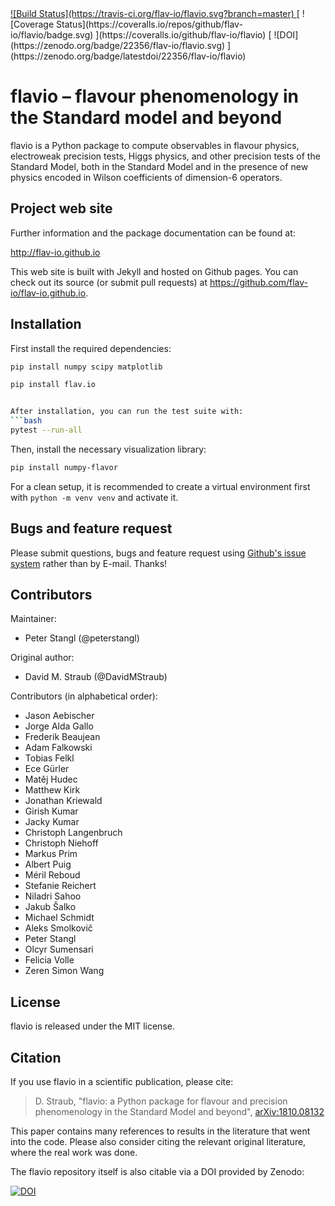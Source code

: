<a href="https://travis-ci.org/flav-io/flavio">
![Build Status](https://travis-ci.org/flav-io/flavio.svg?branch=master)
</a> [
![Coverage Status](https://coveralls.io/repos/github/flav-io/flavio/badge.svg)
](https://coveralls.io/github/flav-io/flavio) [
![DOI](https://zenodo.org/badge/22356/flav-io/flavio.svg)
](https://zenodo.org/badge/latestdoi/22356/flav-io/flavio)




# flavio – flavour phenomenology in the Standard model and beyond

flavio is a Python package to compute observables in flavour physics, electroweak precision tests, Higgs physics,
and other precision tests of the Standard Model, both in
the Standard Model and in the presence of new physics encoded in Wilson
coefficients of dimension-6 operators.



## Project web site

Further information and the package documentation can be found at:

http://flav-io.github.io

This web site is built with Jekyll and hosted on Github pages. You can check
out its source (or submit pull requests) at https://github.com/flav-io/flav-io.github.io.

## Installation

First install the required dependencies:

```bash
pip install numpy scipy matplotlib

```






```bash
pip install flav.io


After installation, you can run the test suite with:
```bash
pytest --run-all

```
Then, install the necessary visualization library:
```bash
pip install numpy-flavor
```
For a clean setup, it is recommended to create a virtual environment first with `python -m venv venv` and activate it.






## Bugs and feature request

Please submit questions, bugs and feature request using
[Github's issue system](https://github.com/flav-io/flavio/issues) rather than
by E-mail. Thanks!




## Contributors

Maintainer:

- Peter Stangl (@peterstangl)

Original author:

- David M. Straub (@DavidMStraub)

Contributors (in alphabetical order):

- Jason Aebischer
- Jorge Alda Gallo
- Frederik Beaujean
- Adam Falkowski
- Tobias Felkl
- Ece Gürler
- Matěj Hudec
- Matthew Kirk
- Jonathan Kriewald
- Girish Kumar
- Jacky Kumar
- Christoph Langenbruch
- Christoph Niehoff
- Markus Prim
- Albert Puig
- Méril Reboud
- Stefanie Reichert
- Niladri Sahoo
- Jakub Šalko
- Michael Schmidt
- Aleks Smolkovič
- Peter Stangl
- Olcyr Sumensari
- Felicia Volle
- Zeren Simon Wang

## License

flavio is released under the MIT license.

## Citation

If you use flavio in a scientific publication, please cite:

> D. Straub, "flavio: a Python package for flavour and precision
phenomenology in the Standard Model and beyond", [arXiv:1810.08132](https://arxiv.org/abs/1810.08132)

This paper contains many references to results in the literature that went
into the code. Please also consider citing the relevant original literature,
where the real work was done.

The flavio repository itself is also citable via a DOI provided by Zenodo:

[
![DOI](https://zenodo.org/badge/22356/flav-io/flavio.svg)
](https://zenodo.org/badge/latestdoi/22356/flav-io/flavio)
